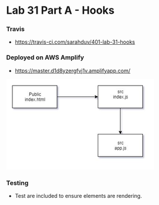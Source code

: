# Lab 31 Part A - Hooks

### Travis
- https://travis-ci.com/sarahduv/401-lab-31-hooks

### Deployed on AWS Amplify
- https://master.d1d8yzergfvj1v.amplifyapp.com/

![image](https://github.com/sarahduv/401-lab-31-hooks/blob/master/assets/image.JPG?raw=true)

### Testing
- Test are included to ensure elements are rendering.

